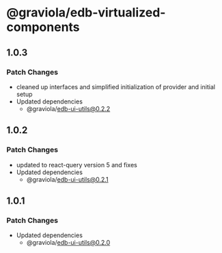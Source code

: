 # @graviola/edb-virtualized-components

## 1.0.3

### Patch Changes

- cleaned up interfaces and simplified initialization of provider and initial setup
- Updated dependencies
  - @graviola/edb-ui-utils@0.2.2

## 1.0.2

### Patch Changes

- updated to react-query version 5 and fixes
- Updated dependencies
  - @graviola/edb-ui-utils@0.2.1

## 1.0.1

### Patch Changes

- Updated dependencies
  - @graviola/edb-ui-utils@0.2.0
